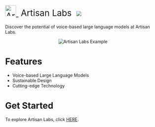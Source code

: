 <h1 style="font-weight:normal">
  <a href="https://your-link-here">
    <img src=YOUR_HERO_BANNER_LINK alt="Artisan Labs" width=35>
  </a>
  &nbsp;Artisan Labs&nbsp;
  <a href="https://your-start-link-here"><img src=https://img.shields.io/badge/Artisan-Try%20Now-brightgreen.svg></a>
</h1>

Discover the potential of voice-based large language models at Artisan Labs.
<br>

<p align="center">
  <img alt="Artisan Labs Example" src="YOUR_FEATURE_IMAGE_LINK">
</p>

Features
========
* Voice-based Large Language Models
* Sustainable Design
* Cutting-edge Technology

Get Started
===========
To explore Artisan Labs, click [HERE](your-link-here).

